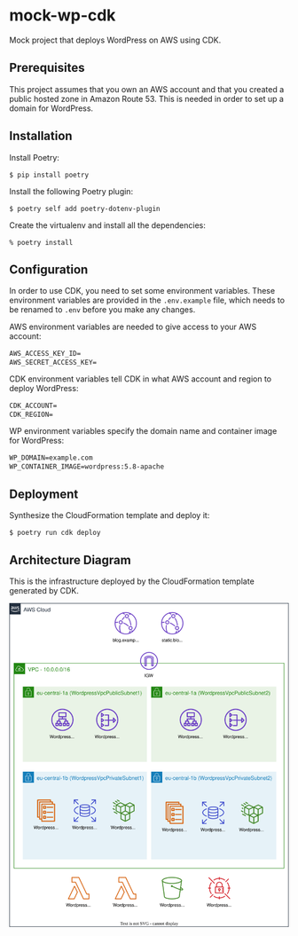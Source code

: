 
# mock-wp-cdk

Mock project that deploys WordPress on AWS using CDK.

## Prerequisites

This project assumes that you own an AWS account and that you created a public hosted zone in Amazon Route 53. This is needed in order to set up a domain for WordPress.

## Installation

Install Poetry:

```
$ pip install poetry
```

Install the following Poetry plugin:

```
$ poetry self add poetry-dotenv-plugin
```

Create the virtualenv and install all the dependencies:

```
% poetry install
```

## Configuration

In order to use CDK, you need to set some environment variables. These environment variables are provided in the `.env.example` file, which needs to be renamed to `.env` before you make any changes.

AWS environment variables are needed to give access to your AWS account:

```
AWS_ACCESS_KEY_ID=
AWS_SECRET_ACCESS_KEY=
```

CDK environment variables tell CDK in what AWS account and region to deploy WordPress:
```
CDK_ACCOUNT=
CDK_REGION=
```
WP environment variables specify the domain name and container image for WordPress:
```
WP_DOMAIN=example.com
WP_CONTAINER_IMAGE=wordpress:5.8-apache
```

## Deployment

Synthesize the CloudFormation template and deploy it:
```
$ poetry run cdk deploy
```

## Architecture Diagram
This is the infrastructure deployed by the CloudFormation template generated by CDK.

![mock-wp-arch](./mock-wp-arch.svg)